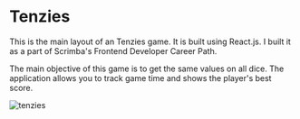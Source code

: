 # Tenzies

This is the main layout of an Tenzies game. It is built using React.js. I built it as a part of Scrimba's Frontend Developer Career Path.

The main objective of this game is to get the same values on all dice. The application allows you to track game time and shows the player's best score.

![tenzies](https://user-images.githubusercontent.com/100380604/209316666-eaabe8d1-d8db-4cd9-930a-1d09546daae5.png)
